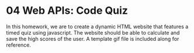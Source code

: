 # 04 Web APIs: Code Quiz

In this homework, we are to create a dynamic HTML website that features a timed quiz using javascript. The website should be able to calculate and save the high scores of the user. A template gif file is included along for reference.